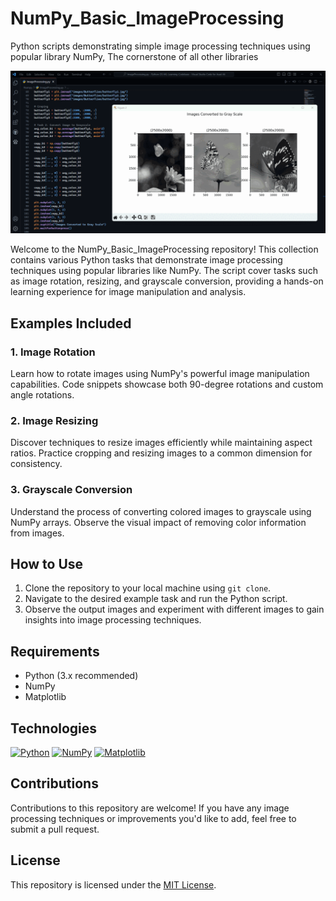 # NumPy_Basic_ImageProcessing
Python scripts demonstrating simple image processing techniques using popular library NumPy, The cornerstone of all other libraries

![](conversion.gif)


Welcome to the NumPy_Basic_ImageProcessing repository! This collection contains various Python tasks that demonstrate image processing techniques using popular libraries like NumPy. The script cover tasks such as image rotation, resizing, and grayscale conversion, providing a hands-on learning experience for image manipulation and analysis.

## Examples Included

### 1. Image Rotation
Learn how to rotate images using NumPy's powerful image manipulation capabilities. Code snippets showcase both 90-degree rotations and custom angle rotations.

### 2. Image Resizing
Discover techniques to resize images efficiently while maintaining aspect ratios. Practice cropping and resizing images to a common dimension for consistency.

### 3. Grayscale Conversion
Understand the process of converting colored images to grayscale using NumPy arrays. Observe the visual impact of removing color information from images.

## How to Use
1. Clone the repository to your local machine using `git clone`.
2. Navigate to the desired example task and run the Python script.
3. Observe the output images and experiment with different images to gain insights into image processing techniques.

## Requirements
- Python (3.x recommended)
- NumPy
- Matplotlib

## Technologies

[![Python](https://img.shields.io/badge/Python-3.x-blue.svg)](https://www.python.org/)
[![NumPy](https://img.shields.io/badge/NumPy-1.x-green.svg)](https://numpy.org/)
[![Matplotlib](https://img.shields.io/badge/Matplotlib-3.x-orange.svg)](https://matplotlib.org/)

## Contributions
Contributions to this repository are welcome! If you have any image processing techniques or improvements you'd like to add, feel free to submit a pull request.

## License
This repository is licensed under the [MIT License](LICENSE).

